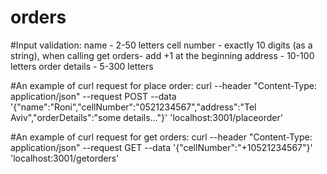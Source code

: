 # orders

#Input validation:
name - 2-50 letters
cell number - exactly 10 digits (as a string), when calling get orders- add +1 at the beginning
address - 10-100 letters
order details - 5-300 letters

#An example of curl request for place order:
curl --header "Content-Type: application/json" --request POST --data '{"name":"Roni","cellNumber":"0521234567","address":"Tel Aviv","orderDetails":"some details..."}' 'localhost:3001/placeorder'

#An example of curl request for get orders:
curl --header "Content-Type: application/json" --request GET --data '{"cellNumber":"+10521234567"}' 'localhost:3001/getorders'

